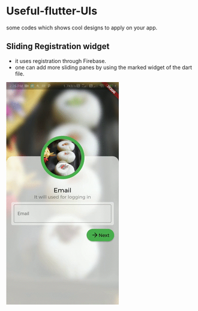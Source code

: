 # Useful-flutter-UIs
some codes which shows cool designs to apply on your app.

## Sliding Registration widget

- it uses registration through Firebase.
- one can add more sliding panes by using the marked widget of the dart file.

![Example](https://github.com/Shane1026/Useful-flutter-UIs/blob/master/UiExapmle.gif)
